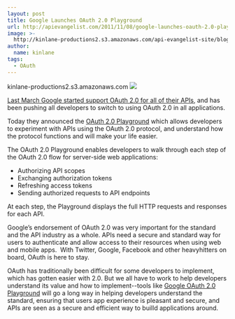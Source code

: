 ```yaml
---
layout: post
title: Google Launches OAuth 2.0 Playground
url: http://apievangelist.com/2011/11/08/google-launches-oauth-2.0-playground/
image: >-
  http://kinlane-productions2.s3.amazonaws.com/api-evangelist-site/blog/OAuth2.png
author:
  name: kinlane
tags:
  - OAuth
---
```

kinlane-productions2.s3.amazonaws.com [![](http://kinlane-productions.s3.amazonaws.com/api-evangelist/Google-OAuth-2-Playground.png)](https://code.google.com/oauthplayground/)

[Last March Google started support OAuth 2.0 for all of their APIs](http://www.apievangelist.com/2011/03/14/google-api-access-with-oauth-2-0/ "Last March Google support OAuth 2.0"), and has been pushing all developers to switch to using OAuth 2.0 in all applications.

Today they announced the [OAuth 2.0 Playground](https://code.google.com/oauthplayground/) which allows developers to experiment with APIs using the OAuth 2.0 protocol, and understand how the protocol functions and will make your life easier.

The OAuth 2.0 Playground enables developers to walk through each step of the OAuth 2.0 flow for server-side web applications:

*   Authorizing API scopes
*   Exchanging authorization tokens
*   Refreshing access tokens
*   Sending authorized requests to API endpoints

At each step, the Playground displays the full HTTP requests and responses for each API.

Google’s endorsement of OAuth 2.0 was very important for the standard and the API industry as a whole. APIs need a secure and standard way for users to authenticate and allow access to their resources when using web and mobile apps.  With Twitter, Google, Facebook and other heavyhitters on board, OAuth is here to stay.

OAuth has traditionally been difficult for some developers to implement, which has gotten easier with 2.0. But we all have to work to help developers understand its value and how to implement--tools like [Google OAuth 2.0 Playground](https://code.google.com/oauthplayground/) will go a long way in helping developers understand the standard, ensuring that users app experience is pleasant and secure, and APIs are seen as a secure and efficient way to builld applications around.